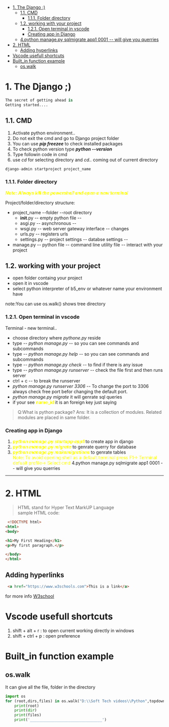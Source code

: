 - [1. The Django ;)](#1-the-django-)
  - [1.1. CMD](#11-cmd)
    - [1.1.1. Folder directory](#111-folder-directory)
  - [1.2. working with your project](#12-working-with-your-project)
    - [1.2.1. Open terminal in vscode](#121-open-terminal-in-vscode)
    - [Creating app in Django](#creating-app-in-django)
  - [4.python manage.py sqlmigrate app1 0001 -- will give you querries](#4python-managepy-sqlmigrate-app1-0001----will-give-you-querries)
- [2. HTML](#2-html)
  - [Adding hyperlinks](#adding-hyperlinks)
- [Vscode usefull shortcuts](#vscode-usefull-shortcuts)
- [Built_in function example](#built_in-function-example)
  - [os.walk](#oswalk)








# 1. The Django ;)
```python
The secret of getting ahead is  
Getting started....
```
## 1.1. CMD
1. Activate python environment..
2. Do not exit the cmd and go to Django project folder
3. You can use  ***pip freezee***  to check installed packages
4. To check python version type  ***python --version*** 
5. Type followin code in cmd
6. use *cd* for selecting directory and *cd..*  coming out of current directory
```python
django-admin startproject project_name
```
### 1.1.1. Folder directory
<span style = "color:yellow">***Note: Always kill the powershell and open a new terminal***<span>

 Project/folder/directory structure:
 - project_name --folder --root directory  
   - __init__.py -- empty python file --  
   - asgi.py -- asynchronous -- 
   - wsgi.py -- web server gateway interface -- changes
   - urls.py -- registers urls
   - settings.py -- project settings -- databse settings --
 - manage.py -- python file -- command line utility file -- interact with your project

## 1.2. working with your project
- open folder containg your project
- open it in vscode
- select python interpreter of b5_env or whatever name your environment have
<!-- <span style = "color:yellow">Text</span> -->
note:You can use os.walk() shows tree directory
### 1.2.1. Open terminal in vscode 
Terminal - new terminal..
- choose directory where *pythone.py* reside
- type -- *python manage.py* -- so you can see commands and subcommands
- type -- *python manage.py help* -- so you can see commands and subcommands
- type -- *python manage.py check* -- to find if there is any issue
- type -- *python manage.py runserver* -- check the file first and then runs server
- ctrl + c -- to break the runserver
- *python manage.py runserver 3306* -- To change the port to 3306 always check free port befor changing the default port.
- *python manage.py migrate* it will genrate sql queries
- if your see <span style = "color:yellow">**name_id**</span> it is an foreign key just saying
>Q:What is python package?
>Ans: It is a collection of modules. Related modules are placed in same folder.
### Creating app in Django
1. <span style = "color:yellow">***python manage.py startapp app1***</span> to create app in django
2. <span style = "color:yellow">***python manage.py migrate***</span> to genrate querry for database
3. <span style = "color:yellow">***python manage.py makemigrations***</span> to genrate tables  
 <span style = "color:yellow">Note: To avoid opening shell as a default terminal press F1-> Terminal defualt profile-> Select cmd</span>
 4.python manage.py sqlmigrate app1 0001 -- will give you querries
---
# 2. HTML 

> HTML stand for Hyper Text MarkUP Language  
sample HTML code:
``` HTMl
 <!DOCTYPE html>
<html>
<body>

<h1>My First Heading</h1>
<p>My first paragraph.</p>

</body>
</html> 
```
## Adding hyperlinks
```HTML
 <a href="https://www.w3schools.com">This is a link</a> 
```
for more info <a href=https://www.w3schools.com/html>W3school </a>

# Vscode usefull shortcuts
1. shift + alt + r : to open current working directly in windows
2. shift + ctrl + p : open preference   


# Built_in function example
## os.walk
It can give all the file, folder in the directory
```python
import os
for (root,dirs,files) in os.walk("D:\\Soft Tech videos\\Python",topdown =True):
    print(root)
    print(dir)
    print(files)
    print('________________________________')
```